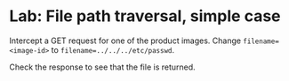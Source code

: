 # Lab: File path traversal, simple case

Intercept a GET request for one of the product images. Change `filename=<image-id>` to `filename=../../../etc/passwd`.

Check the response to see that the file is returned.